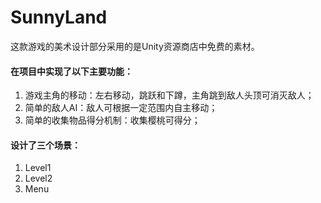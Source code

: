 # SunnyLand
这款游戏的美术设计部分采用的是Unity资源商店中免费的素材。
#### 在项目中实现了以下主要功能： 
1.  游戏主角的移动：左右移动，跳跃和下蹲，主角跳到敌人头顶可消灭敌人；
2.	简单的敌人AI：敌人可根据一定范围内自主移动；
3.	简单的收集物品得分机制：收集樱桃可得分；
#### 设计了三个场景：
1.  Level1
2.  Level2
3.  Menu
